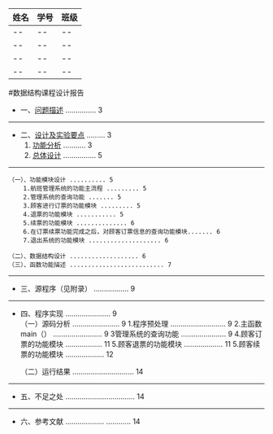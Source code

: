 | 姓名 | 学号 | 班级 |
| -- | -- | -- |
| --| -- | -- |
|  --|--  | -- |
| -- | -- | -- |
| -- | -- | -- |

#数据结构课程设计报告
* 一、[问题描述]() ............... 3 
* **
* 二、[设计及实验要点]() ......... 3
    1. [功能分析]() ........... 3   
    2. [总体设计]() ................ 5  
***  
    （一）、功能模块设计 .......... 5   
        1.航班管理系统的功能主流程 ......... 5   
        2.管理系统的查询功能 ....... 5   
        3.顾客进行订票的功能模块 ......... 5    
        4.退票的功能模块 ........... 5  
        5.续票的功能模块 .............. 6   
        6.在订票续票功能完成之后，对顾客订票信息的查询功能模块....... 6  
        7.退出系统的功能模块 .................... 6 

    （二）、数据结构设计 ................... 6 
    （三）、函数功能描述 .......................... 7 
***
* 三、源程序（见附录） ................. 9 
* **
* 四、程序实现 ...................... 9     
    （一）源码分析 ....................... 9 
        1.程序预处理 ........................... 9 
        2.主函数main（） ........................ 9 
        3管理系统的查询功能 ...................... 9 
        4.顾客订票的功能模块 .................. 11 
        5.顾客退票的功能模块 ................... 11 
        5.顾客续票的功能模块 ................... 12 

    （二）运行结果 .............................. 14 
***
* 五、不足之处 .................................. 14
***
 * 六、参考文献 ...................
............ 14 